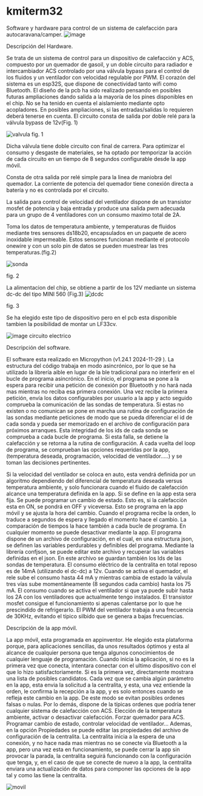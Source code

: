 # kmiterm32
Software y hardware para control de un sistema de calefacción para autocaravana/camper.
![image](https://github.com/user-attachments/assets/5d72325a-72a1-46c5-8bac-9c52b57b173a)

Descripción del Hardware.

Se trata de un sistema de control para un dispositivo de calefacción y ACS, compuesto por un quemador de gasoil, y un doble circuito para radiador e intercambiador ACS controlado por una válvula bypass para el control de los fluidos y un ventilador con velocidad regulable por PWM.
El corazón del sistema es un esp32S, que dispone de conectividad tanto wifi como Bluetooth.
El diseño de la pcb ha sido realizado pensando en posibles futuras ampliaciones dando salida a la mayoría de los pines disponibles en el chip.
No se ha tenido en cuenta el aislamiento mediante opto acopladores. En posibles ampliaciones, si las entradas/salidas lo requieren deberá tenerse en cuenta.
El circuito consta de salida por doble relé para la válvula bypass de 12v(Fig. 1)

![valvula](https://github.com/user-attachments/assets/1e7efc5d-94a8-4548-9cf2-fbaae7b71f64)
fig. 1

Dicha válvula tiene doble circuito con final de carrera. Para optimizar el consumo y desgaste de materiales, se ha optado por temporizar la acción de cada circuito en un tiempo de 8 segundos configurable desde la app móvil.

Consta de otra salida por relé simple para la linea de maniobra del quemador. La corriente de potencia del quemador tiene conexión directa a batería y no es controlada por el circuito.

La salida para control de velocidad del ventilador dispone de un transistor mosfet de potencia y baja entrada y produce una salida pwm adecuada para un grupo de 4 ventiladores con un consumo maximo total de 2A.

Toma los datos de temperatura ambiente, y temperaturas de fluidos mediante tres sensores ds18b20, encapsulados en un paquete de acero inoxidable impermeable. Estos sensores funcionan mediante el protocolo onewire y con un solo pin de datos se pueden muestrear las tres temperaturas.(fig.2)

![sonda](https://github.com/user-attachments/assets/e9f9806d-75bc-4244-8c9d-3b2b8988be85)

fig. 2

La alimentacion del chip, se obtiene a partir de los 12V mediante un sistema dc-dc del tipo MINI 560 (Fig.3)
![dcdc](https://github.com/user-attachments/assets/4e0eed18-840b-47e1-980c-0c0094f2f6dc)

fig. 3

Se ha elegido este tipo de dispositivo pero en el pcb esta disponible tambien la posibilidad de montar un LF33cv.


![image](https://github.com/user-attachments/assets/28e9574b-473e-42fc-8266-3a432e29568f)
circuito electrico

Descripción del software.

El software esta realizado en Micropython (v1.24.1  2024-11-29 ). La estructura del código trabaja en modo asincrónico, por lo que se ha utilizado la librería aible en lugar de la ble tradicional para no interferir en el bucle de programa asincrónico.
En el inicio, el programa se pone a la espera para recibir una petición de conexión por Bluetooth y no hará nada mas mientras no reciba esa primera conexión.
Una vez recibe la primera petición, envía los datos configurables por usuario a la app y acto seguido comprueba la comunicación de las sondas de temperatura. Si estas no existen o no comunican se pone en marcha una rutina de configuración de las sondas mediante peticiones de modo que se pueda diferenciar el id de cada sonda y pueda ser memorizado en el archivo de configuración para próximos arranques.
Esta integridad de los ids de cada sonda se comprueba a cada bucle de programa. Si esta falla, se detiene la calefacción y se retorna a la rutina de configuración.
A cada vuelta del loop de programa, se comprueban las opciones requeridas por la app,(temperatura deseada, programación, velocidad de ventilador…..) y se toman las decisiones pertinentes.

Si la velocidad del ventilador se coloca en auto, esta vendrá definida por un algoritmo dependiendo del diferencial de temperatura deseada versus temperatura ambiente, y solo funcionara cuando el fluido de calefacción alcance una temperatura definida en la app.
Si se define en la app esta sera fija.
Se puede programar un cambio de estado. Esto es, si la calefacción esta en ON, se pondrá en OFF y viceversa.
Esto se programa en la app móvil y se ajusta la hora del cambio. Cuando el programa recibe la orden, lo traduce a segundos de espera y llegado el momento hace el cambio.
La comparación de tiempos la hace también a cada bucle de programa.
En cualquier momento se puede desactivar mediante la app.
El programa dispone de un archivo de configuración, en el cual, en una estructura json, se definen las variables perdurables y definibles del programa.
Mediante la librería confjson, se puede editar este archivo y recuperar las variables definidas en el json.
En este archivo se guardan también los Ids de las sondas de temperatura.
El consumo eléctrico de la centralita en total reposo es de 14mA (utilizando el dc-dc) a 12v.
Cuando se activa el quemador, el rele sube el consumo hasta 44 mA y mientras cambia de estado la válvula tres vías sube momentáneamente (8 segundos cada cambio) hasta los 75 mA.
El consumo cuando se activa el ventilador si que ya puede subir hasta los 2A con los ventiladores que actualmente tengo instalados. El transistor mosfet consigue el funcionamiento si apenas calentarse por lo que he prescindido de refrigerarlo.
El PWM del ventilador trabaja a una frecuencia de 30KHz, evitando el típico silbido que se genera a bajas frecuencias.

Descripción de la app móvil.

La app móvil, esta programada en appinventor. 
He elegido esta plataforma porque, para aplicaciones sencillas, da unos resultados óptimos y esta al alcance de cualquier persona que tenga algunos conocimientos de cualquier lenguaje de programación.
Cuando inicia la aplicación, si no es la primera vez que conecta, intentara conectar con el ultimo dispositivo con el que lo hizo satisfactoriamente. Si es la primera vez, directamente mostrara una lista de posibles candidatos.
Cada vez que se cambia algún parámetro en la app, esta envia la solicitud a la centralita, y esta, una vez entiende la orden, le confirma la recepción a la app, y es solo entonces cuando se refleja este cambio en la app.
De este modo se evitan posibles ordenes falsas o nulas.
Por lo demás, dispone de la típicas ordenes que podría tener cualquier sistema de calefacción con ACS.
Elección de la temperatura ambiente, activar o desactivar calefacción. Forzar quemador para ACS. Programar cambio de estado, controlar velocidad de ventilador…
Ademas, en la opción Propiedades se puede editar las propiedades del archivo de configuración de la centralita.
La centralita inicia a la espera de una conexión, y no hace nada mas mientras no se conecte vía Bluetooth a la app, pero una vez esta en funcionamiento, se puede cerrar la app sin provocar la parada, la centralita seguirá funcionando con la configuración que tenga, y, en el caso de que se conecte de nuevo a la app, la centralita enviara una actualización de datos para componer las opciones de la app tal y como las tiene la centralita.

![movil](https://github.com/user-attachments/assets/6ba7f468-6ece-4b23-8d4c-76350589b7fe)

